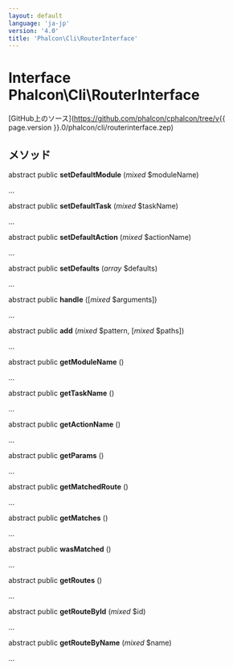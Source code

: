 ```yaml
---
layout: default
language: 'ja-jp'
version: '4.0'
title: 'Phalcon\Cli\RouterInterface'
---
```

# Interface **Phalcon\Cli\RouterInterface**

[GitHub上のソース](https://github.com/phalcon/cphalcon/tree/v{{ page.version }}.0/phalcon/cli/routerinterface.zep)

## メソッド

abstract public **setDefaultModule** (*mixed* $moduleName)

...

abstract public **setDefaultTask** (*mixed* $taskName)

...

abstract public **setDefaultAction** (*mixed* $actionName)

...

abstract public **setDefaults** (*array* $defaults)

...

abstract public **handle** ([*mixed* $arguments])

...

abstract public **add** (*mixed* $pattern, [*mixed* $paths])

...

abstract public **getModuleName** ()

...

abstract public **getTaskName** ()

...

abstract public **getActionName** ()

...

abstract public **getParams** ()

...

abstract public **getMatchedRoute** ()

...

abstract public **getMatches** ()

...

abstract public **wasMatched** ()

...

abstract public **getRoutes** ()

...

abstract public **getRouteById** (*mixed* $id)

...

abstract public **getRouteByName** (*mixed* $name)

...